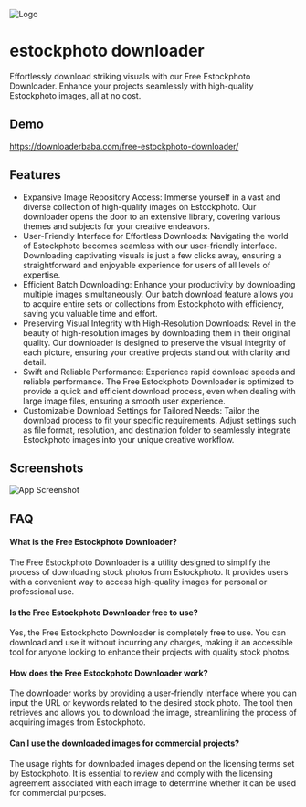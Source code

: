 
![Logo](https://downloaderbaba.com/wp-content/uploads/2023/11/logo-150.png)


# estockphoto downloader

Effortlessly download striking visuals with our Free Estockphoto Downloader. Enhance your projects seamlessly with high-quality Estockphoto images, all at no cost.

## Demo

https://downloaderbaba.com/free-estockphoto-downloader/


## Features

- Expansive Image Repository Access: Immerse yourself in a vast and diverse collection of high-quality images on Estockphoto. Our downloader opens the door to an extensive library, covering various themes and subjects for your creative endeavors.
- User-Friendly Interface for Effortless Downloads: Navigating the world of Estockphoto becomes seamless with our user-friendly interface. Downloading captivating visuals is just a few clicks away, ensuring a straightforward and enjoyable experience for users of all levels of expertise.
- Efficient Batch Downloading: Enhance your productivity by downloading multiple images simultaneously. Our batch download feature allows you to acquire entire sets or collections from Estockphoto with efficiency, saving you valuable time and effort.
- Preserving Visual Integrity with High-Resolution Downloads: Revel in the beauty of high-resolution images by downloading them in their original quality. Our downloader is designed to preserve the visual integrity of each picture, ensuring your creative projects stand out with clarity and detail.
- Swift and Reliable Performance: Experience rapid download speeds and reliable performance. The Free Estockphoto Downloader is optimized to provide a quick and efficient download process, even when dealing with large image files, ensuring a smooth user experience.
- Customizable Download Settings for Tailored Needs: Tailor the download process to fit your specific requirements. Adjust settings such as file format, resolution, and destination folder to seamlessly integrate Estockphoto images into your unique creative workflow.


## Screenshots

![App Screenshot](https://i.ibb.co/H4j0MRg/estockphoto-downloader.png)


## FAQ

#### What is the Free Estockphoto Downloader?

The Free Estockphoto Downloader is a utility designed to simplify the process of downloading stock photos from Estockphoto. It provides users with a convenient way to access high-quality images for personal or professional use.

#### Is the Free Estockphoto Downloader free to use? 

Yes, the Free Estockphoto Downloader is completely free to use. You can download and use it without incurring any charges, making it an accessible tool for anyone looking to enhance their projects with quality stock photos.

####  How does the Free Estockphoto Downloader work?

The downloader works by providing a user-friendly interface where you can input the URL or keywords related to the desired stock photo. The tool then retrieves and allows you to download the image, streamlining the process of acquiring images from Estockphoto.

#### Can I use the downloaded images for commercial projects? 

The usage rights for downloaded images depend on the licensing terms set by Estockphoto. It is essential to review and comply with the licensing agreement associated with each image to determine whether it can be used for commercial purposes.
